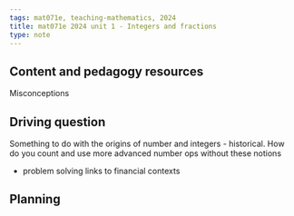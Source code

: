 ```yaml
---
tags: mat071e, teaching-mathematics, 2024
title: mat071e 2024 unit 1 - Integers and fractions
type: note
---
```

## Content and pedagogy resources


Misconceptions

## Driving question

Something to do with the origins of number and integers - historical. How do you count and use more advanced number ops without these notions

- problem solving links to financial contexts

## Planning
